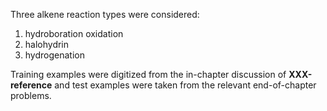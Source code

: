 Three alkene reaction types were considered:
1. hydroboration oxidation
2. halohydrin
3. hydrogenation

Training examples were digitized from the in-chapter discussion of **XXX-reference** and test examples were taken from the relevant end-of-chapter problems.